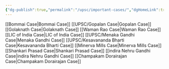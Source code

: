 ```yaml
---
{"dg-publish":true,"permalink":"/upsc/important-cases/","dgHomeLink":true,"dgPassFrontmatter":false}
---
```


[[Bommai Case|Bommai Case]]
[[UPSC/Gopalan Case|Gopalan Case]]
[[Golaknath Case|Golaknath Case]]
[[Waman Rao Case|Waman Rao Case]]
[[LIC of India Case|LIC of India Case]]
[[UPSC/Menaka Gandhi Case|Menaka Gandhi Case]]
[[UPSC/Kesavananda Bharti Case|Kesavananda Bharti Case]]
[[Minerva Mills Case|Minerva Mills Case]]
[[Shankari Prasad Case|Shankari Prasad Case]]
[[indira Nehru Gandhi Case|indira Nehru Gandhi Case]]
[[Champakam Dorairajan Case|Champakam Dorairajan Case]]
